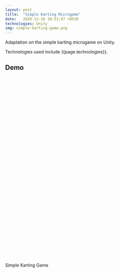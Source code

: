 ```yaml
---
layout: post
title:  "Simple Karting Microgame"
date:   2020-12-26 10:51:47 +0530
technologies: Unity
img: simple-karting-game.png
---
```


Adaptation on the simple karting microgame on Unity.

Technologies used include {{page.technologies}}. 


## Demo

  <head>
    <meta charset="utf-8">
    <meta http-equiv="Content-Type" content="text/html; charset=utf-8">
    <script src="{{site.baseurl}}/games/simpleKarting/TemplateData/UnityProgress.js"></script>
    <script src="{{site.baseurl}}/games/simpleKarting/Build/UnityLoader.js"></script>
    <script>
      var unityInstance = UnityLoader.instantiate("unityContainer", "{{site.baseurl}}/games/simpleKarting/Build/simpleKarting.json", {onProgress: UnityProgress});
    </script>
  </head>
  <body>
    <div class="webgl-content">
      <div id="unityContainer" style="width: 700px; height: 600px"></div>
      <div class="footer">
        <div class="webgl-logo"></div>
        <div class="fullscreen" onclick="unityInstance.SetFullscreen(1)"></div>
        <div class="title">Simple Karting Game</div>
      </div>
    </div>
  </body>